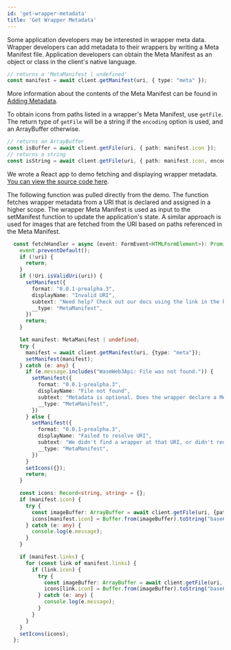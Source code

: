 ```yaml
---
id: 'get-wrapper-metadata'
title: 'Get Wrapper Metadata'
---
```


Some application developers may be interested in wrapper meta data.
Wrapper developers can add metadata to their wrappers by writing a Meta Manifest file.
Application developers can obtain the Meta Manifest as an object or class in the client's native language.

```typescript
// returns a 'MetaManifest | undefined'
const manifest = await client.getManifest(uri, { type: "meta" });
```

More information about the contents of the Meta Manifest can be found in [Adding Metadata](../create-wasm-wrappers/adding-metadata).

To obtain icons from paths listed in a wrapper's Meta Manifest, use `getFile`.
The return type of `getFile` will be a string if the `encoding` option is used, and an ArrayBuffer otherwise.

```typescript
// returns an ArrayBuffer
const isBuffer = await client.getFile(uri, { path: manifest.icon });
// returns a string
const isString = await client.getFile(uri, { path: manifest.icon, encoding: "utf-8" });
```

We wrote a React app to demo fetching and displaying wrapper metadata.
[You can view the source code here](https://github.com/polywrap/demos/tree/main/fetch-metadata).

The following function was pulled directly from the demo. The function fetches wrapper metadata from a URI that is
declared and assigned in a higher scope. The wrapper Meta Manifest is used as input to the setManifest function to
update the application's state. A similar approach is used for images that are fetched from the URI based on paths
referenced in the Meta Manifest.
```typescript title="Example: fetching a Meta Manifest in TypeScript"
  const fetchHandler = async (event: FormEvent<HTMLFormElement>): Promise<any> => {
    event.preventDefault();
    if (!uri) {
      return;
    }
    if (!Uri.isValidUri(uri)) {
      setManifest({
        format: "0.0.1-prealpha.3",
        displayName: "Invalid URI",
        subtext: "Need help? Check out our docs using the link in the header.",
        __type: "MetaManifest",
      })
      return;
    }

    let manifest: MetaManifest | undefined;
    try {
      manifest = await client.getManifest(uri, {type: "meta"});
      setManifest(manifest);
    } catch (e: any) {
      if (e.message.includes("WasmWeb3Api: File was not found.")) {
        setManifest({
          format: "0.0.1-prealpha.3",
          displayName: "File not found",
          subtext: "Metadata is optional. Does the wrapper declare a Meta Manifest?",
          __type: "MetaManifest",
        })
      } else {
        setManifest({
          format: "0.0.1-prealpha.3",
          displayName: "Failed to resolve URI",
          subtext: "We didn't find a wrapper at that URI, or didn't receive a response from the host.",
          __type: "MetaManifest",
        })
      }
      setIcons({});
      return;
    }

    const icons: Record<string, string> = {};
    if (manifest.icon) {
      try {
        const imageBuffer: ArrayBuffer = await client.getFile(uri, {path: manifest.icon}) as ArrayBuffer;
        icons[manifest.icon] = Buffer.from(imageBuffer).toString("base64");
      } catch (e: any) {
        console.log(e.message);
      }
    }

    if (manifest.links) {
      for (const link of manifest.links) {
        if (link.icon) {
          try {
            const imageBuffer: ArrayBuffer = await client.getFile(uri, {path: link.icon}) as ArrayBuffer;
            icons[link.icon] = Buffer.from(imageBuffer).toString("base64");
          } catch (e: any) {
            console.log(e.message);
          }
        }
      }
    }
    setIcons(icons);
  };
```